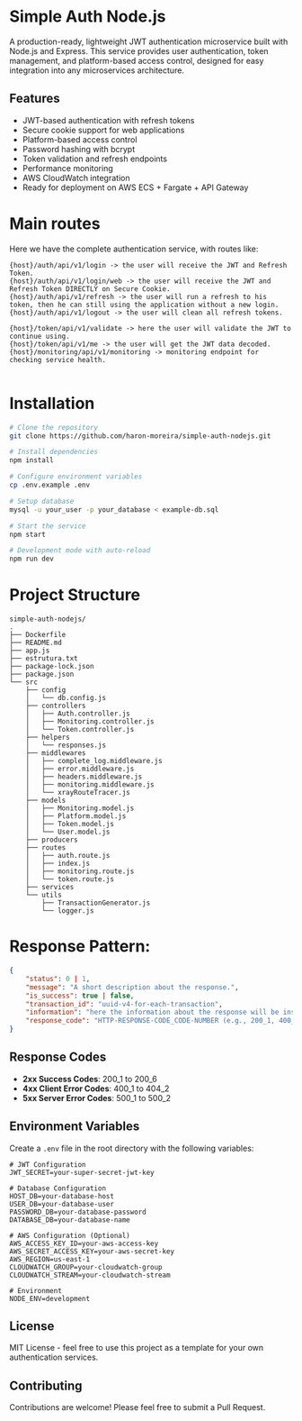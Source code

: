 # Simple Auth Node.js

A production-ready, lightweight JWT authentication microservice built with Node.js and Express. This service provides user authentication, token management, and platform-based access control, designed for easy integration into any microservices architecture.

## Features

- JWT-based authentication with refresh tokens
- Secure cookie support for web applications
- Platform-based access control
- Password hashing with bcrypt
- Token validation and refresh endpoints
- Performance monitoring
- AWS CloudWatch integration
- Ready for deployment on AWS ECS + Fargate + API Gateway

# Main routes
Here we have the complete authentication service, with routes like:

```
{host}/auth/api/v1/login -> the user will receive the JWT and Refresh Token.
{host}/auth/api/v1/login/web -> the user will receive the JWT and Refresh Token DIRECTLY on Secure Cookie.
{host}/auth/api/v1/refresh -> the user will run a refresh to his token, then he can still using the application without a new login.
{host}/auth/api/v1/logout -> the user will clean all refresh tokens.

{host}/token/api/v1/validate -> here the user will validate the JWT to continue using.
{host}/token/api/v1/me -> the user will get the JWT data decoded.
{host}/monitoring/api/v1/monitoring -> monitoring endpoint for checking service health.


```

# Installation

```bash
# Clone the repository
git clone https://github.com/haron-moreira/simple-auth-nodejs.git

# Install dependencies
npm install

# Configure environment variables
cp .env.example .env

# Setup database
mysql -u your_user -p your_database < example-db.sql

# Start the service
npm start

# Development mode with auto-reload
npm run dev
```

# Project Structure
```
simple-auth-nodejs/
.
├── Dockerfile
├── README.md
├── app.js
├── estrutura.txt
├── package-lock.json
├── package.json
└── src
    ├── config
    │   └── db.config.js
    ├── controllers
    │   ├── Auth.controller.js
    │   ├── Monitoring.controller.js
    │   └── Token.controller.js
    ├── helpers
    │   └── responses.js
    ├── middlewares
    │   ├── complete_log.middleware.js
    │   ├── error.middleware.js
    │   ├── headers.middleware.js
    │   ├── monitoring.middleware.js
    │   └── xrayRouteTracer.js
    ├── models
    │   ├── Monitoring.model.js
    │   ├── Platform.model.js
    │   ├── Token.model.js
    │   └── User.model.js
    ├── producers
    ├── routes
    │   ├── auth.route.js
    │   ├── index.js
    │   ├── monitoring.route.js
    │   └── token.route.js
    ├── services
    └── utils
        ├── TransactionGenerator.js
        └── logger.js
```

# Response Pattern:
```json
{
    "status": 0 | 1,
    "message": "A short description about the response.",
    "is_success": true | false,
    "transaction_id": "uuid-v4-for-each-transaction",
    "information": "here the information about the response will be inserted, as example JWT Token, refresh token etc",
    "response_code": "HTTP-RESPONSE-CODE_CODE-NUMBER (e.g., 200_1, 400_1, 401_1)"
}
```

## Response Codes
- **2xx Success Codes**: 200_1 to 200_6
- **4xx Client Error Codes**: 400_1 to 404_2
- **5xx Server Error Codes**: 500_1 to 500_2

## Environment Variables

Create a `.env` file in the root directory with the following variables:

```env
# JWT Configuration
JWT_SECRET=your-super-secret-jwt-key

# Database Configuration
HOST_DB=your-database-host
USER_DB=your-database-user
PASSWORD_DB=your-database-password
DATABASE_DB=your-database-name

# AWS Configuration (Optional)
AWS_ACCESS_KEY_ID=your-aws-access-key
AWS_SECRET_ACCESS_KEY=your-aws-secret-key
AWS_REGION=us-east-1
CLOUDWATCH_GROUP=your-cloudwatch-group
CLOUDWATCH_STREAM=your-cloudwatch-stream

# Environment
NODE_ENV=development
```

## License

MIT License - feel free to use this project as a template for your own authentication services.

## Contributing

Contributions are welcome! Please feel free to submit a Pull Request.